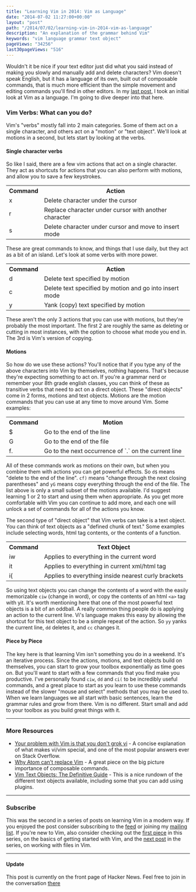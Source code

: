 ```yaml
---
title: "Learning Vim in 2014: Vim as Language"
date: "2014-07-02 11:27:00+00:00"
layout: "post"
path: "/2014/07/02/learning-vim-in-2014-vim-as-language"
description: "An explanation of the grammar behind Vim"
keywords: "vim language grammar text object"
pageViews: "34256"
last30pageViews: "516"
---
```


Wouldn't it be nice if your text editor just did what you said instead of making you slowly and manually add and delete characters?  Vim doesn't speak English, but it has a language of its own, built out of composable commands, that is much more efficient than the simple movement and editing commands you'll find in other editors.  In my [last post][vimbasics], I took an initial look at Vim as a language.  I'm going to dive deeper into that here.

### Vim Verbs: What can you do?

Vim's "verbs" mostly fall into 2 main categories.  Some of them act on a single character, and others act on a "motion" or "text object".  We'll look at motions in a second, but lets start by looking at the verbs.

#### Single character verbs

So like I said, there are a few vim actions that act on a single character.  They act as shortcuts for actions that you can also perform with motions, and allow you to save a few keystrokes.

<table>
<tr>
<th>Command</th>
<th>Action</th>
</tr>
<tr>
<td>x</td>
<td>Delete character under the cursor</td>
</tr>
<tr>
<td>r</td><td>Replace character under cursor with another character</td>
</tr><tr>
<td>s</td><td>Delete character under cursor and move to insert mode</td>
</tr>
</table>

These are great commands to know, and things that I use daily, but they act as a bit of an island.  Let's look at some verbs with more power.

<table>
<tr>
<th>Command</th>
<th>Action</th>
</tr>
<tr>
<td>d<motion></td><td>Delete text specified by motion</td>
</tr><tr>
<td>c<motion></td><td>Delete text specified by motion and go into insert mode</td>
</tr><tr>
<td>y<motion></td><td>Yank (copy) text specified by motion</td>
</tr>
</table>

These aren't the only 3 actions that you can use with motions, but they're probably the most important. The first 2 are roughly the same as deleting or cutting in most instances, with the option to choose what mode you end in. The 3rd is Vim's version of copying.

#### Motions

So how do we use these actions?  You'll notice that if you type any of the above characters into Vim by themselves, nothing happens.  That's because they're expecting something to act on.  If you're a grammar nerd or remember your 8th grade english classes, you can think of these as transitive verbs that need to act on a direct object.  These "direct objects" come in 2 forms, motions and text objects.  Motions are the motion commands that you can use at any time to move around Vim.  Some examples:

<table>
<tr>
<th>Command</th>
<th>Motion</th>
</tr>
<tr>
<td>$<motion></td><td>Go to the end of the line</td>
</tr><tr>
<td>G<motion></td><td>Go to the end of the file</td>
</tr><tr>
<td>f.<motion></td><td>Go to the next occurrence of `.` on the current line</td>
</tr>
</table>

All of these commands work as motions on their own, but when you combine them with actions you can get powerful effects.  So `d$` means "delete to the end of the line".  `cf)` means "change through the next closing parentheses" and `yG` means copy everything through the end of the file.  The list above is only a small subset of the motions available.  I'd suggest learning 1 or 2 to start and using them when appropriate.  As you get more comfortable with Vim you can continue to add more, and each one will unlock a set of commands for all of the actions you know.

The second type of "direct object" that Vim verbs can take is a text object.  You can think of text objects as a "defined chunk of text."  Some examples include selecting words, html tag contents, or the contents of a function.

<table>
<tr>
<th>Command</th>
<th>Text Object</th>
</tr>
<tr>
<td>iw</td><td>Applies to everything in the current word</td>
</tr><tr>
<td>it<motion></td><td>Applies to everything in current xml/html tag</td>
</tr><tr>
<td>i{<motion></td><td>Applies to everything inside nearest curly brackets</td>
</tr>
</table>

So using text objects you can change the contents of a word with the easily memorizable `ciw` (change in word), or copy the contents of an html `<a>` tag with yit.  It's worth mentioning here that one of the most powerful text objects is a bit of an oddball.  A really common thing people do is applying an action to the current line.  Vi's language makes this easy by allowing the shortcut for this text object to be a simple repeat of the action.  So `yy` yanks the current line, `dd` deletes it, and `cc` changes it.

#### Piece by Piece

The key here is that learning Vim isn't something you do in a weekend. It's an iterative process. Since the actions, motions, and text objects build on themselves, you can start to grow your toolbox exponentially as time goes on.  But you'll want to start with a few commands that you find make you productive.  I've personally found `ciw`, `dd` and `ci(` to be incredibly useful commands, and a great place to start as you learn to use these commands instead of the slower "mouse and select" methods that you may be used to. When we learn languages we all start with basic sentences, learn the grammar rules and grow from there.  Vim is no different. Start small and add to your toolbox as you build great things with it.

---

### More Resources

- [Your problem with Vim is that you don't grok vi](http://stackoverflow.com/a/1220118/1424361) - A concise explanation of what makes vi/vim special, and one of the most popular answers ever on Stack Overflow.
- [Why Atom can't replace Vim](https://medium.com/@mkozlows/why-atom-cant-replace-vim-433852f4b4d1) - A great piece on the big picture importance of composable commands.
- [Vim Text Objects: The Definitive Guide](http://blog.carbonfive.com/2011/10/17/vim-text-objects-the-definitive-guide/) - This is a nice rundown of the different text objects available, including some that you can add using plugins.

---
### Subscribe

This was the second in a series of posts on learning Vim in a modern way.  If you enjoyed the post consider subscribing to the [feed](http://feedpress.me/benmccormick) or joining my [mailing list](http://eepurl.com/WFYon). If you're new to Vim, also consider checking out the [first piece][vimbasics] in this series, on the basics of getting started with Vim, and the [next post](http://benmccormick.org/2014/07/07/learning-vim-in-2014-working-with-files/) in the series, on working with files in Vim.

---

#### Update

This post is currently on the front page of Hacker News. Feel free to join in the conversation [there](https://news.ycombinator.com/item?id=7976493)

[vimbasics]: http://benmccormick.org/2014/06/30/learning-vim-in-2014-the-basics/
